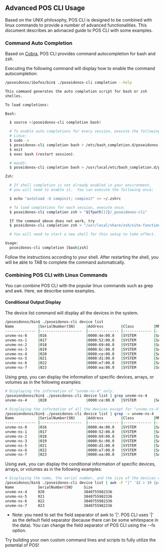 ## Advanced POS CLI Usage
Based on the UNIX philosophy, POS CLI is designed to be combined with linux commands to provide a number of advanced functionalities. This document describes an advnaced guide to POS CLI with some examples.

### Command Auto Completion
Based on [Cobra](https://github.com/spf13/cobra), POS CLI provides command autocompletion for bash and zsh. 

Executing the following command will display how to enable the command autocompletion:
```bash
/poseidonos/ibofos/bin$ ./poseidonos-cli completion --help

This command generates the auto completion script for bash or zsh
shelles.

To load completions:

Bash:

  $ source <(poseidonos-cli completion bash)

  # To enable auto completions for every session, execute the following:
  # Linux:
  $ sudo -s
  $ poseidonos-cli completion bash > /etc/bash_completion.d/poseidonos-cli
  $ exit
  $ exec bash (restart session).

  # macOS:
  $ poseidonos-cli completion bash > /usr/local/etc/bash_completion.d/poseidonos-cli

Zsh:

  # If shell completion is not already enabled in your environment,
  # you will need to enable it.  You can execute the following once:

  $ echo "autoload -U compinit; compinit" >> ~/.zshrc

  # To load completions for each session, execute once:
  $ poseidonos-cli completion zsh > "${fpath[1]}/_poseidonos-cli"

  If the command above does not work, try
  $ poseidonos-cli completion zsh > "/usr/local/share/zsh/site-functions/_poseidonos-cli"

  # You will need to start a new shell for this setup to take effect.

Usage:
  poseidonos-cli completion [bash|zsh]
```

Follow the instructions according to your shell. After restarting the shell, you will be able to TAB to complete the command automatically.

### Combining POS CLI with Linux Commands
You can combine POS CLI with the popular linux commands such as grep and awk. Here, we describe some examples. 

#### Conditional Output Display
The device list command will display all the devices in the system. 
```bash
/poseidonos/bin$ ./poseidonos-cli device list
Name           |SerialNumber(SN)     |Address        |Class         |MN                                       |NUMA   |Size
-------------- |-------------------  |-------------- |------------- |--------------------------               |------ |------------------
unvme-ns-0     |016                  |0000:4e:00.0   |SYSTEM        |SAMSUNG SSD -Q-                          |0      |3840755982336
unvme-ns-1     |017                  |0000:52:00.0   |SYSTEM        |SAMSUNG SSD -Q-                          |0      |3840755982336
unvme-ns-2     |018                  |0000:69:00.0   |SYSTEM        |SAMSUNG SSD -Q-                          |0      |3840755982336
unvme-ns-3     |019                  |0000:6c:00.0   |SYSTEM        |SAMSUNG SSD -Q-                          |0      |3840755982336
unvme-ns-4     |020                  |0000:ce:00.0   |SYSTEM        |SAMSUNG SSD -Q-                          |1      |3840755982336
unvme-ns-5     |021                  |0000:d1:00.0   |SYSTEM        |SAMSUNG SSD -Q-                          |1      |3840755982336
unvme-ns-6     |022                  |0000:e7:00.0   |SYSTEM        |SAMSUNG SSD -Q-                          |1      |3840755982336
unvme-ns-7     |023                  |0000:ea:00.0   |SYSTEM        |SAMSUNG SSD -Q-                          |1      |3840755982336
```
Using grep, you can display the information of specific devices, arrays, or volumes as in the following examples:

```bash
# Displaying the information of "unvme-ns-4" only.
/poseiondonos/bin$ ./poseidonos-cli device list | grep unvme-ns-4
unvme-ns-4     |020                  |0000:ce:00.0   |SYSTEM        |SAMSUNG SSD -Q-                          |1      |3840755982336

# Displaying the information of all the devices except for "unvme-ns-4".
/poseiondonos/bin$ ./poseidonos-cli device list | grep -v unvme-ns-4
Name           |SerialNumber(SN)     |Address        |Class         |MN                                       |NUMA   |Size
-------------- |-------------------  |-------------- |------------- |--------------------------               |------ |------------------
unvme-ns-0     |016                  |0000:4e:00.0   |SYSTEM        |SAMSUNG SSD -Q-                          |0      |3840755982336
unvme-ns-1     |017                  |0000:52:00.0   |SYSTEM        |SAMSUNG SSD -Q-                          |0      |3840755982336
unvme-ns-2     |018                  |0000:69:00.0   |SYSTEM        |SAMSUNG SSD -Q-                          |0      |3840755982336
unvme-ns-3     |019                  |0000:6c:00.0   |SYSTEM        |SAMSUNG SSD -Q-                          |0      |3840755982336
unvme-ns-5     |021                  |0000:d1:00.0   |SYSTEM        |SAMSUNG SSD -Q-                          |1      |3840755982336
unvme-ns-6     |022                  |0000:e7:00.0   |SYSTEM        |SAMSUNG SSD -Q-                          |1      |3840755982336
unvme-ns-7     |023                  |0000:ea:00.0   |SYSTEM        |SAMSUNG SSD -Q-                          |1      |3840755982336
```

Using awk, you can display the conditional information of specific devices, arrays, or volumes as in the following examples:

```bash
# Displaying the name, the serial number, and the size of the devices whose serial number is greater than 19.
/poseidonos/bin$ ./poseidonos-cli device list | awk -F "|" '$2 > 19 {print $1 $2 $7 }'
Name           SerialNumber(SN)     Size
unvme-ns-4     020                  3840755982336
unvme-ns-5     021                  3840755982336
unvme-ns-6     022                  3840755982336
unvme-ns-7     023                  3840755982336
```
- Note: you need to set the field separator of awk to '|'. POS CLI uses '|' as the default field separator (because there can be some whitespace in the data). You can change the field separator of POS CLI using the --fs option.

Try building your own custom command lines and scripts to fully utilize the potential of POS!